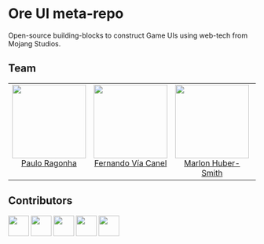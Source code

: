 # Ore UI meta-repo

Open-source building-blocks to construct Game UIs using web-tech from Mojang Studios.

## Team

<table>
  <tbody>
    <tr>
      <td align="center" valign="top">
        <img width="150" height="150" src="https://github.com/pirelenito.png?s=150">
        <br>
        <a href="https://github.com/pirelenito">Paulo Ragonha</a>
      </td>
      <td align="center" valign="top">
        <img width="150" height="150" src="https://github.com/xaviervia.png?s=150">
        <br>
        <a href="https://github.com/xaviervia">Fernando Vía Canel</a>
      </td>
      <td align="center" valign="top">
        <img width="150" height="150" src="https://github.com/marlonicus.png?s=150">
        <br>
        <a href="https://github.com/marlonicus">Marlon Huber-Smith</a>
      </td>
      <td align="center" valign="top">
        <img width="150" height="150" src="https://github.com/prog666.png?s=150">
        <br>
        <a href="https://github.com/prog666">Danila Dergachev</a>
      </td>
     </tr>
  </tbody>
</table>

## Contributors

<a href="https://github.com/pirelenito" target="_blank"><img width="42" height="42" src="https://github.com/pirelenito.png?s=42"></a>
<a href="https://github.com/Warwolt" target="_blank"><img width="42" height="42" src="https://github.com/Warwolt.png?s=42"></a>
<a href="https://github.com/lucaslsf" target="_blank"><img width="42" height="42" src="https://github.com/lucaslsf.png?s=42"></a>
<a href="https://github.com/volgar" target="_blank"><img width="42" height="42" src="https://github.com/volgar.png?s=42"></a>
<a href="https://github.com/SleepyWerewolf" target="_blank"><img width="42" height="42" src="https://github.com/SleepyWerewolf.png?s=42"></a>
